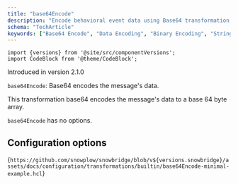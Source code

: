 ```yaml
---
title: "base64Encode"
description: "Encode behavioral event data using Base64 transformation for secure forwarding to external systems."
schema: "TechArticle"
keywords: ["Base64 Encode", "Data Encoding", "Binary Encoding", "String Encoding", "Encode Transform", "Data Conversion"]
---
```


```mdx-code-block
import {versions} from '@site/src/componentVersions';
import CodeBlock from '@theme/CodeBlock';
```

Introduced in version 2.1.0

`base64Encode`: Base64 encodes the message's data.

This transformation base64 encodes the message's data to a base 64 byte array.

`base64Encode` has no options.

## Configuration options

<CodeBlock language="hcl" reference>{`
https://github.com/snowplow/snowbridge/blob/v${versions.snowbridge}/assets/docs/configuration/transformations/builtin/base64Encode-minimal-example.hcl
`}</CodeBlock>
